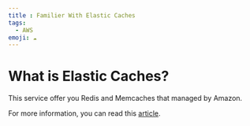 ```yaml
---
title : Familier With Elastic Caches
tags:
  - AWS
emoji: ☁️
---
```

# What is Elastic Caches?
This service offer you Redis and Memcaches that managed by Amazon.

For more information, you can read this [article](https://aws.amazon.com/redis/).